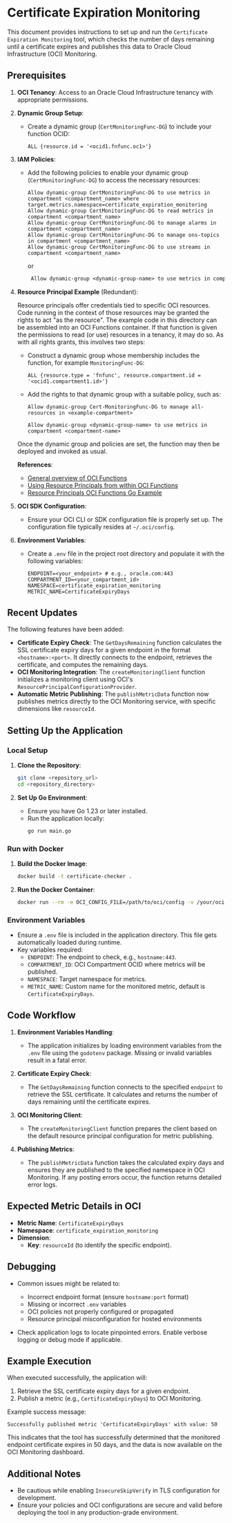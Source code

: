 # Certificate Expiration Monitoring

This document provides instructions to set up and run the `Certificate Expiration Monitoring` tool, which checks the number of days remaining until a certificate expires and publishes this data to Oracle Cloud Infrastructure (OCI) Monitoring.

## Prerequisites

1. **OCI Tenancy**: Access to an Oracle Cloud Infrastructure tenancy with appropriate permissions.
2. **Dynamic Group Setup**:
    - Create a dynamic group (`CertMonitoringFunc-DG`) to include your function OCID:
      ```text
      ALL {resource.id = '<ocid1.fnfunc.oc1>'}
      ```
      
3. **IAM Policies**:
    - Add the following policies to enable your dynamic group (`CertMonitoringFunc-DG`) to access the necessary resources:
      ```text
      Allow dynamic-group CertMonitoringFunc-DG to use metrics in compartment <compartment_name> where target.metrics.namespace=certificate_expiration_monitoring
      Allow dynamic-group CertMonitoringFunc-DG to read metrics in compartment <compartment_name>
      Allow dynamic-group CertMonitoringFunc-DG to manage alarms in compartment <compartment_name>
      Allow dynamic-group CertMonitoringFunc-DG to manage ons-topics in compartment <compartment_name>
      Allow dynamic-group CertMonitoringFunc-DG to use streams in compartment <compartment_name>
      ```
      or
      ```txt
       Allow dynamic-group <dynamic-group-name> to use metrics in compartment <compartment-name>
      ```

4. **Resource Principal Example** (Redundant):
   
   Resource principals offer credentials tied to specific OCI resources. Code running in the context of those resources may be granted the rights to act "as the resource".
   The example code in this directory can be assembled into an OCI Functions container. If that function is given the permissions to read (or use) resources in a tenancy, it may do so. As with all rights grants, this involves two steps:

    - Construct a dynamic group whose membership includes the function, for example  `MonitoringFunc-DG`:
      ```text
      ALL {resource.type = 'fnfunc', resource.compartment.id = '<ocid1.compartment1.id>'}
      ```
    - Add the rights to that dynamic group with a suitable policy, such as:
      ```text
      Allow dynamic-group Cert-MonitoringFunc-DG to manage all-resources in <example-compartment>
      
      Allow dynamic-group <dynamic-group-name> to use metrics in compartment <compartment-name>
      ```

   Once the dynamic group and policies are set, the function may then be deployed and invoked as usual.

   **References**:
    - [General overview of OCI Functions](https://docs.oracle.com/en-us/iaas/Content/Functions/Concepts/functionsconcepts.htm)
    - [Using Resource Principals from within OCI Functions](https://docs.oracle.com/en-us/iaas/Content/Functions/Tasks/functionsaccessingotherresources.htm)
    - [Resource Principals OCI Functions Go Example](https://github.com/oracle/oci-go-sdk/tree/master/example/example_resource_principal_function)

5. **OCI SDK Configuration**:
    - Ensure your OCI CLI or SDK configuration file is properly set up. The configuration file typically resides at `~/.oci/config`.

6. **Environment Variables**:
    - Create a `.env` file in the project root directory and populate it with the following variables:
      ```env
      ENDPOINT=<your_endpoint> # e.g., oracle.com:443
      COMPARTMENT_ID=<your_compartment_id>
      NAMESPACE=certificate_expiration_monitoring
      METRIC_NAME=CertificateExpiryDays
      ```

## Recent Updates

The following features have been added:

- **Certificate Expiry Check**: The `GetDaysRemaining` function calculates the SSL certificate expiry days for a given endpoint in the format `<hostname>:<port>`. It directly connects to the endpoint, retrieves the certificate, and computes the remaining days.
- **OCI Monitoring Integration**: The `createMonitoringClient` function initializes a monitoring client using OCI's `ResourcePrincipalConfigurationProvider`.
- **Automatic Metric Publishing**: The `publishMetricData` function now publishes metrics directly to the OCI Monitoring service, with specific dimensions like `resourceId`.

## Setting Up the Application

### Local Setup

1. **Clone the Repository**:
   ```bash
   git clone <repository_url>
   cd <repository_directory>
   ```

2. **Set Up Go Environment**:
    - Ensure you have Go 1.23 or later installed.
    - Run the application locally:
      ```bash
      go run main.go
      ```

### Run with Docker

1. **Build the Docker Image**:
   ```bash
   docker build -t certificate-checker .
   ```

2. **Run the Docker Container**:
   ```bash
   docker run --rm -e OCI_CONFIG_FILE=/path/to/oci/config -v /your/oci/config:/home/appuser/.oci certificate-checker
   ```

### Environment Variables

- Ensure a `.env` file is included in the application directory. This file gets automatically loaded during runtime.
- Key variables required:
    - `ENDPOINT`: The endpoint to check, e.g., `hostname:443`.
    - `COMPARTMENT_ID`: OCI Compartment OCID where metrics will be published.
    - `NAMESPACE`: Target namespace for metrics.
    - `METRIC_NAME`: Custom name for the monitored metric, default is `CertificateExpiryDays`.

## Code Workflow

1. **Environment Variables Handling**:
    - The application initializes by loading environment variables from the `.env` file using the `godotenv` package. Missing or invalid variables result in a fatal error.

2. **Certificate Expiry Check**:
    - The `GetDaysRemaining` function connects to the specified `endpoint` to retrieve the SSL certificate. It calculates and returns the number of days remaining until the certificate expires.

3. **OCI Monitoring Client**:
    - The `createMonitoringClient` function prepares the client based on the default resource principal configuration for metric publishing.

4. **Publishing Metrics**:
    - The `publishMetricData` function takes the calculated expiry days and ensures they are published to the specified namespace in OCI Monitoring. If any posting errors occur, the function returns detailed error logs.

## Expected Metric Details in OCI

- **Metric Name**: `CertificateExpiryDays`
- **Namespace**: `certificate_expiration_monitoring`
- **Dimension**:
    - **Key**: `resourceId` (to identify the specific endpoint).

## Debugging

- Common issues might be related to:
    - Incorrect endpoint format (ensure `hostname:port` format)
    - Missing or incorrect `.env` variables
    - OCI policies not properly configured or propagated
    - Resource principal misconfiguration for hosted environments

- Check application logs to locate pinpointed errors. Enable verbose logging or debug mode if applicable.

## Example Execution

When executed successfully, the application will:
1. Retrieve the SSL certificate expiry days for a given endpoint.
2. Publish a metric (e.g., `CertificateExpiryDays`) to OCI Monitoring.

Example success message:
```text
Successfully published metric 'CertificateExpiryDays' with value: 50
```
This indicates that the tool has successfully determined that the monitored endpoint certificate expires in 50 days, and the data is now available on the OCI Monitoring dashboard.

## Additional Notes

- Be cautious while enabling `InsecureSkipVerify` in TLS configuration for development.
- Ensure your policies and OCI configurations are secure and valid before deploying the tool in any production-grade environment.
